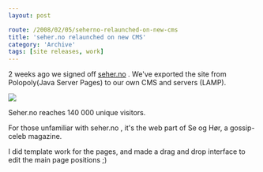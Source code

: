```yaml
---
layout: post

route: /2008/02/05/seherno-relaunched-on-new-cms
title: 'seher.no relaunched on new CMS'
category: 'Archive'
tags: [site releases, work]
---
```


2 weeks ago we signed off
<a class="ph" target="_blank" rel="noopener noreferrer" href="http://www.seher.no">seher.no</a>
. We've exported the site from Polopoly(Java Server Pages) to our own CMS and
servers (LAMP).

<img src="/img/blog/img73491b03c42e59e25aefaa81a03b04d0.webp" class="ph" />

Seher.no reaches 140 000 unique visitors.

For those unfamiliar with seher.no , it's the web part of Se og Hør, a
gossip-celeb magazine.

I did template work for the pages, and made a drag and drop interface to edit
the main page positions ;)
